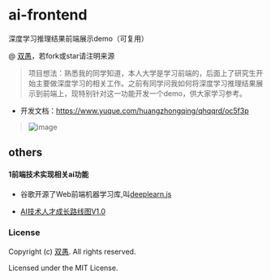 # ai-frontend
深度学习推理结果前端展示demo（可复用）

@ [双愚](https://github.com/HuangCongQing/ai-frontend)，若fork或star请注明来源

> 项目想法：熟悉我的同学知道，本人大学是学习前端的，后面上了研究生开始主要做深度学习的相关工作。之前有同学问我如何将深度学习推理结果展示到前端上，现特别针对这一功能开发一个demo，供大家学习参考。
* 开发文档：https://www.yuque.com/huangzhongqing/qhqqrd/oc5f3p

> ![image](https://user-images.githubusercontent.com/20675770/188670705-a2019e21-33bd-4f25-98f9-45e909214188.png)






## others

#### 1前端技术实现相关ai功能

* 谷歌开源了Web前端机器学习库,叫[deeplearn.js](https://pair-code.github.io/deeplearnjs/)

* [AI技术人才成长路线图V1.0](https://www.tinymind.cn/navigations/196?redirect=http://www.tinymind.cn/articles/5)

### License
Copyright (c) [双愚](https://github.com/HuangCongQing/ai-frontend). All rights reserved.

Licensed under the MIT License.
